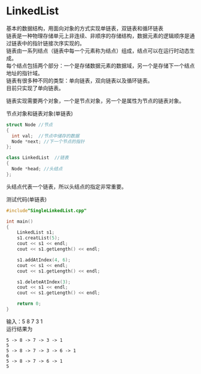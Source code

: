 # LinkedList
基本的数据结构，用面向对象的方式实现单链表，双链表和循环链表  
链表是一种物理存储单元上非连续、非顺序的存储结构，数据元素的逻辑顺序是通过链表中的指针链接次序实现的。  
链表由一系列结点（链表中每一个元素称为结点）组成，结点可以在运行时动态生成。  
每个结点包括两个部分：一个是存储数据元素的数据域，另一个是存储下一个结点地址的指针域。  
链表有很多种不同的类型：单向链表，双向链表以及循环链表。  
目前只实现了单向链表。  
    
链表实现需要两个对象，一个是节点对象，另一个是属性为节点的链表对象。  
    
节点对象和链表对象(单链表)  
```cpp
struct Node //节点
{
  int val;  //节点中储存的数据
  Node *next; //下一个节点的指针
};

class LinkedList  //链表
{
  Node *head; //头结点
};

```
头结点代表一个链表，所以头结点的指定非常重要。  
    
测试代码(单链表)  
```cpp
#include"SingleLinkedList.cpp"

int main()
{
	LinkedList s1;
	s1.creatList(5);
	cout << s1 << endl;
	cout << s1.getLength() << endl;

	s1.addAtIndex(4, 6);
	cout << s1 << endl;
	cout << s1.getLength() << endl;

	s1.deleteAtIndex(3);
	cout << s1 << endl;
	cout << s1.getLength() << endl;

	return 0;
}

```

输入：5 8 7 3 1  
运行结果为  
```
5 -> 8 -> 7 -> 3 -> 1
5
5 -> 8 -> 7 -> 3 -> 6 -> 1
6
5 -> 8 -> 7 -> 6 -> 1
5

```
